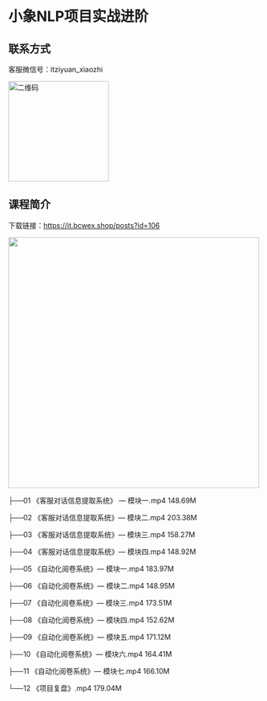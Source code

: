 # 小象NLP项目实战进阶

## 联系方式

客服微信号：itziyuan_xiaozhi

<img src="https://ziyuanyun.oss-cn-guangzhou.aliyuncs.com/common/20240614073449/666b82192834a.jpg" width="200" height="200" alt="二维码">

## 课程简介

下载链接：https://it.bcwex.shop/posts?id=106

<img src="https://ziyuanyun.oss-cn-guangzhou.aliyuncs.com/yun/20240515151610/6644613a10eb4.jpg" width="500" alt="">

  

 ├──01 《客服对话信息提取系统》 — 模块一.mp4 148.69M

 ├──02 《客服对话信息提取系统》— 模块二.mp4 203.38M

 ├──03 《客服对话信息提取系统》— 模块三.mp4 158.27M

 ├──04 《客服对话信息提取系统》— 模块四.mp4 148.92M

 ├──05 《自动化阅卷系统》— 模块一.mp4 183.97M

 ├──06 《自动化阅卷系统》— 模块二.mp4 148.95M

 ├──07 《自动化阅卷系统》— 模块三.mp4 173.51M

 ├──08 《自动化阅卷系统》— 模块四.mp4 152.62M

 ├──09 《自动化阅卷系统》— 模块五.mp4 171.12M

 ├──10 《自动化阅卷系统》— 模块六.mp4 164.41M

 ├──11 《自动化阅卷系统》— 模块七.mp4 166.10M

 └──12 《项目复盘》.mp4 179.04M

  